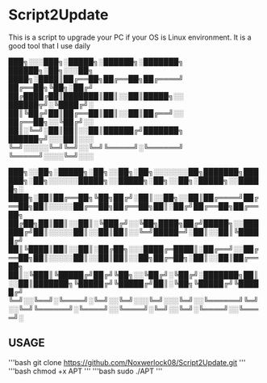 # Script2Update
This is a script to upgrade your PC if your OS is Linux environment.
It is a good tool that I use daily


███╗░░░███╗░█████╗░██████╗░███████╗  ██████╗░██╗░░░██╗
████╗░████║██╔══██╗██╔══██╗██╔════╝  ██╔══██╗╚██╗░██╔╝
██╔████╔██║███████║██║░░██║█████╗░░  ██████╦╝░╚████╔╝░
██║╚██╔╝██║██╔══██║██║░░██║██╔══╝░░  ██╔══██╗░░╚██╔╝░░
██║░╚═╝░██║██║░░██║██████╔╝███████╗  ██████╦╝░░░██║░░░
╚═╝░░░░░╚═╝╚═╝░░╚═╝╚═════╝░╚══════╝  ╚═════╝░░░░╚═╝░░░

███╗░░██╗░█████╗░██╗░░██╗░██╗░░░░░░░██╗███████╗██████╗░██╗░░░░░░█████╗░░█████╗░██╗░░██╗░█████╗░░█████╗░
████╗░██║██╔══██╗╚██╗██╔╝░██║░░██╗░░██║██╔════╝██╔══██╗██║░░░░░██╔══██╗██╔══██╗██║░██╔╝██╔══██╗██╔══██╗
██╔██╗██║██║░░██║░╚███╔╝░░╚██╗████╗██╔╝█████╗░░██████╔╝██║░░░░░██║░░██║██║░░╚═╝█████═╝░██║░░██║╚█████╔╝
██║╚████║██║░░██║░██╔██╗░░░████╔═████║░██╔══╝░░██╔══██╗██║░░░░░██║░░██║██║░░██╗██╔═██╗░██║░░██║██╔══██╗
██║░╚███║╚█████╔╝██╔╝╚██╗░░╚██╔╝░╚██╔╝░███████╗██║░░██║███████╗╚█████╔╝╚█████╔╝██║░╚██╗╚█████╔╝╚█████╔╝
╚═╝░░╚══╝░╚════╝░╚═╝░░╚═╝░░░╚═╝░░░╚═╝░░╚══════╝╚═╝░░╚═╝╚══════╝░╚════╝░░╚════╝░╚═╝░░╚═╝░╚════╝░░╚════╝░

## USAGE
'''bash
git clone https://github.com/Noxwerlock08/Script2Update.git
'''
'''bash
chmod +x APT
'''
'''bash
sudo ./APT
'''
